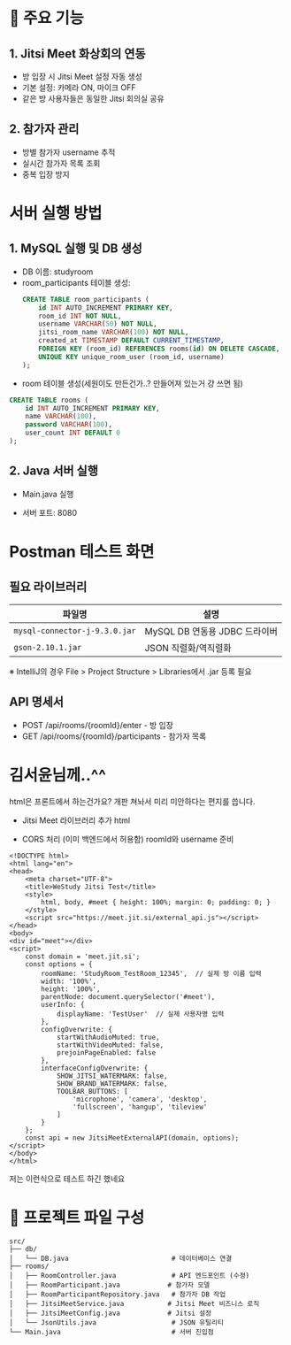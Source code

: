 # 🚀 주요 기능
## 1. Jitsi Meet 화상회의 연동

- 방 입장 시 Jitsi Meet 설정 자동 생성
- 기본 설정: 카메라 ON, 마이크 OFF
- 같은 방 사용자들은 동일한 Jitsi 회의실 공유

## 2. 참가자 관리

- 방별 참가자 username 추적
- 실시간 참가자 목록 조회
- 중복 입장 방지

# 서버 실행 방법
## 1. MySQL 실행 및 DB 생성
- DB 이름: studyroom
- room_participants 테이블 생성:
  ```sql
  CREATE TABLE room_participants (
      id INT AUTO_INCREMENT PRIMARY KEY,
      room_id INT NOT NULL,
      username VARCHAR(50) NOT NULL,
      jitsi_room_name VARCHAR(100) NOT NULL,
      created_at TIMESTAMP DEFAULT CURRENT_TIMESTAMP,
      FOREIGN KEY (room_id) REFERENCES rooms(id) ON DELETE CASCADE,
      UNIQUE KEY unique_room_user (room_id, username)
  );

 - room 테이블 생성(세원이도 만든건가..? 만들어져 있는거 걍 쓰면 됨)
```sql
CREATE TABLE rooms (
    id INT AUTO_INCREMENT PRIMARY KEY,
    name VARCHAR(100),
    password VARCHAR(100),
    user_count INT DEFAULT 0
);
```

## 2. Java 서버 실행
- Main.java 실행

- 서버 포트: 8080

# Postman 테스트 화면



## 필요 라이브러리

| 파일명 | 설명 |
|--------|------|
| `mysql-connector-j-9.3.0.jar` | MySQL DB 연동용 JDBC 드라이버 |
| `gson-2.10.1.jar` | JSON 직렬화/역직렬화 |

※ IntelliJ의 경우 File > Project Structure > Libraries에서 .jar 등록 필요

## API 명세서
- POST /api/rooms/{roomId}/enter - 방 입장
- GET /api/rooms/{roomId}/participants - 참가자 목록

# 김서윤님께..^^
html은 프론트에서 하는건가요? 개판 쳐놔서 미리 미안하다는 편지를 씁니다.

- Jitsi Meet 라이브러리 추가
html<script src='https://meet.jit.si/external_api.js'></script>

- CORS 처리 (이미 백엔드에서 허용함)
roomId와 username 준비

```
<!DOCTYPE html>
<html lang="en">
<head>
    <meta charset="UTF-8">
    <title>WeStudy Jitsi Test</title>
    <style>
        html, body, #meet { height: 100%; margin: 0; padding: 0; }
    </style>
    <script src="https://meet.jit.si/external_api.js"></script>
</head>
<body>
<div id="meet"></div>
<script>
    const domain = 'meet.jit.si';
    const options = {
        roomName: 'StudyRoom_TestRoom_12345',  // 실제 방 이름 입력
        width: '100%',
        height: '100%',
        parentNode: document.querySelector('#meet'),
        userInfo: {
            displayName: 'TestUser'  // 실제 사용자명 입력
        },
        configOverwrite: {
            startWithAudioMuted: true,
            startWithVideoMuted: false,
            prejoinPageEnabled: false
        },
        interfaceConfigOverwrite: {
            SHOW_JITSI_WATERMARK: false,
            SHOW_BRAND_WATERMARK: false,
            TOOLBAR_BUTTONS: [
                'microphone', 'camera', 'desktop',
                'fullscreen', 'hangup', 'tileview'
            ]
        }
    };
    const api = new JitsiMeetExternalAPI(domain, options);
</script>
</body>
</html>

```
저는 이런식으로 테스트 하긴 했네요

# 📂 프로젝트 파일 구성
``` 
src/
├── db/
│   └── DB.java                          # 데이터베이스 연결
├── rooms/
│   ├── RoomController.java              # API 엔드포인트 (수정)
│   ├── RoomParticipant.java            # 참가자 모델 
│   ├── RoomParticipantRepository.java   # 참가자 DB 작업 
│   ├── JitsiMeetService.java           # Jitsi Meet 비즈니스 로직 
│   ├── JitsiMeetConfig.java            # Jitsi 설정 
│   └── JsonUtils.java                   # JSON 유틸리티
└── Main.java                            # 서버 진입점
```
